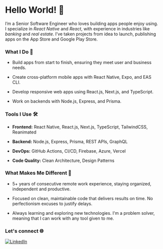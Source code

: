 # Hello World! 👋
I’m a Senior Software Engineer who loves building apps people enjoy using. I specialize in *React Native* and *React*, with experience in industries like *banking* and *real estate*. I’ve taken projects from idea to launch, publishing apps on the App Store and Google Play Store.

### What I Do 🚀
- Build apps from start to finish, ensuring they meet user and business needs.

- Create cross-platform mobile apps with React Native, Expo, and EAS CLI.

- Develop responsive web apps using React.js, Next.js, and TypeScript.

- Work on backends with Node.js, Express, and Prisma.

### Tools I Use 🛠️
- **Frontend:** React Native, React.js, Next.js, TypeScript, TailwindCSS, Reanimated

- **Backend:** Node.js, Express, Prisma, REST APIs, GraphQL

- **DevOps:** GitHub Actions, CI/CD, Firebase, Azure, Vercel

- **Code Quality:** Clean Architecture, Design Patterns

### What Makes Me Different 🎯
- 5+ years of consecutive remote work experience, staying organized, independent and productive.

- Focused on clean, maintainable code that delivers results on time. No perfectionism excuses to justify delays.

- Always learning and exploring new technologies. I'm a problem solver, meaning that I can work with any tool given to me.

### Let's connect 🌐
[![LinkedIn](https://img.shields.io/badge/LinkedIn-thiagomunich-blue?style=for-the-badge&logo=linkedin)](https://www.linkedin.com/in/thiagomunich/)
